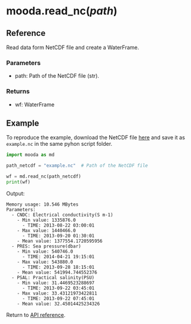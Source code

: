 # mooda.read_nc(*path*)

## Reference

Read data form NetCDF file and create a WaterFrame.

### Parameters

* path: Path of the NetCDF file (str).

### Returns

* wf: WaterFrame

## Example

To reproduce the example, download the NetCDF file [here](docs/api_reference/input/read_nc.md) and save it as `example.nc` in the same pyhon script folder.

```python
import mooda as md

path_netcdf = "example.nc"  # Path of the NetCDF file

wf = md.read_nc(path_netcdf)
print(wf)
```

Output:

```
Memory usage: 10.546 MBytes
Parameters:
  - CNDC: Electrical conductivity(S m-1)
    - Min value: 1335876.0
      - TIME: 2013-08-22 03:00:01
    - Max value: 1440466.0
      - TIME: 2013-09-20 01:30:01
    - Mean value: 1377554.1720595956
  - PRES: Sea pressure(dbar)
    - Min value: 540746.0
      - TIME: 2014-04-21 19:15:01
    - Max value: 543880.0
      - TIME: 2013-09-28 18:15:01
    - Mean value: 541994.744552376
  - PSAL: Practical salinity(PSU)
    - Min value: 31.4469523288697
      - TIME: 2013-09-22 03:45:01
    - Max value: 33.43121973422811
      - TIME: 2013-09-22 07:45:01
    - Mean value: 32.45014425234326
```

Return to [API reference](../index_api_reference.md).
